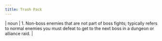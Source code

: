 ```yaml
---
title: Trash Pack
---
```

| noun | 1.  	Non-boss enemies that are not part of boss fights; typically refers to normal enemies you must defeat to get to the next boss in a dungeon or alliance raid.	|